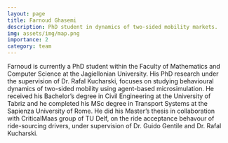 ```yaml
---
layout: page
title: Farnoud Ghasemi
description: PhD student in dynamics of two-sided mobility markets.
img: assets/img/map.png
importance: 2
category: team
---
```


Farnoud is currently a PhD student within the Faculty of Mathematics and Computer Science at the Jagiellonian University. His PhD research under the supervision of Dr. Rafal Kucharski, focuses on studying behavioural dynamics of two-sided mobility using agent-based microsimulation. He received his Bachelor’s degree in Civil Engineering at the University of Tabriz and he completed his MSc degree in Transport Systems at the Sapienza University of Rome. He did his Master’s thesis in collaboration with CriticalMaas group of TU Delf, on the ride acceptance behavour of ride-sourcing drivers, under supervision of Dr. Guido Gentile and Dr. Rafal Kucharski.

